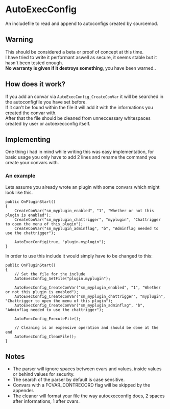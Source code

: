 # AutoExecConfig  
An includefile to read and append to autoconfigs created by sourcemod.  


## Warning
This should be considered a beta or proof of concept at this time.  
I have tried to write it performant aswell as secure, it seems stable but it hasn't been tested enough.  
**No warranty is  given if it destroys something**, you have been warned.. 


## How does it work?
If you add an convar via `AutoExecConfig_CreateConVar` it will be searched in the autoconfigfile you have set before.  
If it can't be found within the file it will add it with the informations you created the convar with.  
After that the file should be cleaned from unneccessary whitespaces created by user or autoexecconfig itself.  



## Implementing
One thing i had in mind while writing this was easy implementation, for basic usage you only have to add 2 lines and rename the command you create your convars with.  

### An example

Lets assume you already wrote an plugin with some convars which might look like this.

```SourcePawn
public OnPluginStart()
{
	CreateConVar("sm_myplugin_enabled", "1", "Whether or not this plugin is enabled");
	CreateConVar("sm_myplugin_chattrigger", "myplugin", "Chattrigger to open the menu of this plugin");
	CreateConVar("sm_myplugin_adminflag", "b", "Adminflag needed to use the chattrigger");
	
	AutoExecConfig(true, "plugin.myplugin");
}
```

In order to use this include it would simply have to be changed to this:  

```SourcePawn
public OnPluginStart()
{
	// Set the file for the include
	AutoExecConfig_SetFile("plugin.myplugin");
	
	AutoExecConfig_CreateConVar("sm_myplugin_enabled", "1", "Whether or not this plugin is enabled");
	AutoExecConfig_CreateConVar("sm_myplugin_chattrigger", "myplugin", "Chattrigger to open the menu of this plugin");
	AutoExecConfig_CreateConVar("sm_myplugin_adminflag", "b", "Adminflag needed to use the chattrigger");
	
	AutoExecConfig_ExecuteFile();
	
	// Cleaning is an expensive operation and should be done at the end
	AutoExecConfig_CleanFile();
}
```
    
## Notes
* The parser will ignore spaces between cvars and values, inside values or behind values for security.  
* The search of the parser by default is case sensitive.
* Convars with a FCVAR_DONTRECORD flag will be skipped by the appender.
* The cleaner will format your file the way autoexecconfig does, 2 spaces after informations, 1 after cvars.